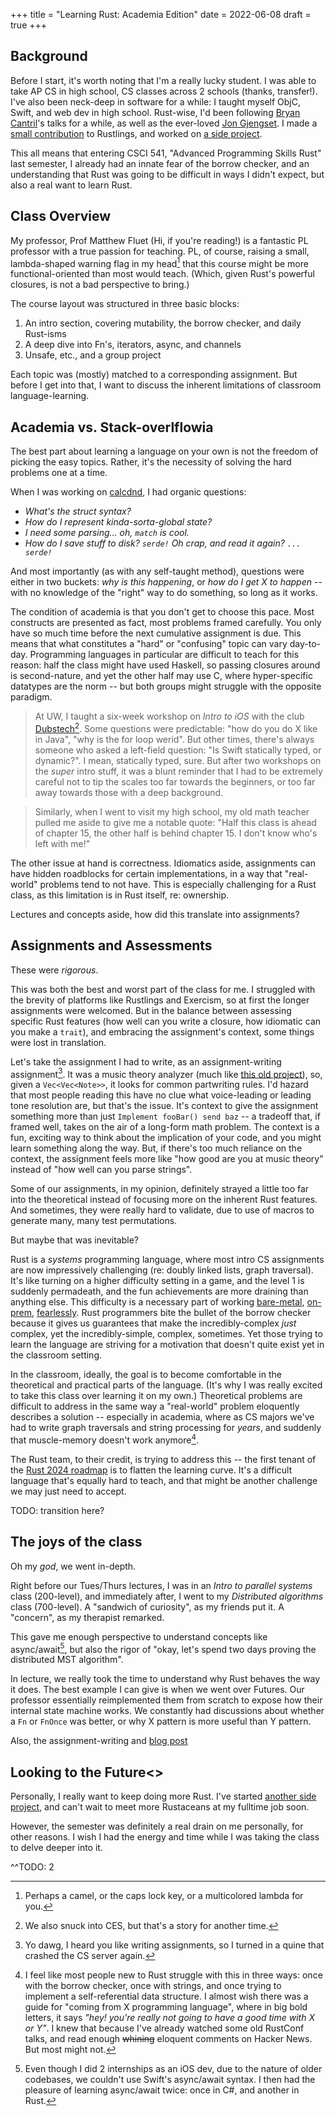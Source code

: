 +++
title = "Learning Rust: Academia Edition"
date = 2022-06-08
draft = true
+++


## Background

Before I start, it's worth noting that I'm a really lucky student. I was able to take AP CS in high school, CS classes across 2 schools (thanks, transfer!). I've also been neck-deep in software for a while: I taught myself ObjC, Swift, and web dev in high school. Rust-wise, I'd been following [Bryan Cantril][0]'s talks for a while, as well as the ever-loved [Jon Gjengset][1]. I made a [small contribution][2] to Rustlings, and worked on [a side project][3].

This all means that entering CSCI 541, "Advanced Programming Skills Rust" last semester, I already had an innate fear of the borrow checker, and an understanding that Rust was going to be difficult in ways I didn't expect, but also a real want to learn Rust.

## Class Overview

My professor, Prof Matthew Fluet (Hi, if you're reading!) is a fantastic PL professor with a true passion for teaching. PL, of course, raising a small, lambda-shaped warning flag in my head[^1] that this course might be more functional-oriented than most would teach. (Which, given Rust's powerful closures, is not a bad perspective to bring.)

The course layout was structured in three basic blocks:
1. An intro section, covering mutability, the borrow checker, and daily Rust-isms
1. A deep dive into Fn's, iterators, async, and channels
1. Unsafe, etc., and a group project

Each topic was (mostly) matched to a corresponding assignment. But before I get into that, I want to discuss the inherent limitations of classroom language-learning.

## Academia vs. Stack-overlflowia

The best part about learning a language on your own is not the freedom of picking the easy topics. Rather, it's the necessity of solving the hard problems one at a time.

When I was working on [calcdnd][3], I had organic questions:
- _What's the struct syntax?_
- _How do I represent kinda-sorta-global state?_
- _I need some parsing... oh, `match` is cool._
- _How do I save stuff to disk? `serde!` Oh crap, and read it again? `... serde!`_

And most importantly (as with any self-taught method), questions were either in two buckets: _why is this happening_, or _how do I get X to happen_ -- with no knowledge of the "right" way to do something, so long as it works.

The condition of academia is that you don't get to choose this pace. Most constructs are presented as fact, most problems framed carefully. You only have so much time before the next cumulative assignment is due. This means that what constitutes a "hard" or "confusing" topic can vary day-to-day. Programming languages in particular are difficult to teach for this reason: half the class might have used Haskell, so passing closures around is second-nature, and yet the other half may use C, where hyper-specific datatypes are the norm -- but both groups might struggle with the opposite paradigm.

> At UW, I taught a six-week workshop on _Intro to iOS_ with the club [Dubstech][4][^2]. Some questions were predictable: "how do you do X like in Java", "why is the for loop werid". But other times, there's always someone who asked a left-field question: "Is Swift statically typed, or dynamic?". I mean, statically typed, sure. But after two workshops on the _super_ intro stuff, it was a blunt reminder that I had to be extremely careful not to tip the scales too far towards the beginners, or too far away towards those with a deep background.

> Similarly, when I went to visit my high school, my old math teacher pulled me aside to give me a notable quote: "Half this
class is ahead of chapter 15, the other half is behind chapter 15. I don't know who's left with me!"

The other issue at hand is correctness. Idiomatics aside, assignments can have hidden roadblocks for certain implementations, in a way that "real-world" problems tend to not have. This is especially challenging for a Rust class, as this limitation is in Rust itself, re: ownership.

Lectures and concepts aside, how did this translate into assignments?


## Assignments and Assessments

These were _rigorous_.

This was both the best and worst part of the class for me. I struggled with the brevity of platforms like Rustlings and Exercism, so at first the longer assignments were welcomed. But in the balance between assessing specific Rust features (how well can you write a closure, how idiomatic can you make a `trait`), and embracing the assignment's context, some things were lost in translation.

Let's take the assignment I had to write, as an assignment-writing assignment[^3]. It was a music theory analyzer (much like [this old project][5]), so, given a `Vec<Vec<Note>>`, it looks for common partwriting rules. I'd hazard that most people reading this have no clue what voice-leading or leading tone resolution are, but that's the issue. It's context to give the assignment something more than just `Implement fooBar() send baz` -- a tradeoff that, if framed well, takes on the air of a long-form math problem. The context is a fun, exciting way to think about the implication of your code, and you might learn something along the way. But, if there's too much reliance on the context, the assignment feels more like "how good are you at music theory" instead of "how well can you parse strings".

Some of our assignments, in my opinion, definitely strayed a little too far into the theoretical instead of focusing more on the inherent Rust features. And sometimes, they were really hard to validate, due to use of macros to generate many, many test permutations.

But maybe that was inevitable?

Rust is a _systems_ programming language, where most intro CS assignments are now impressively challenging (re: doubly linked lists, graph traversal). It's like turning on a higher difficulty setting in a game, and the level 1 is suddenly permadeath, and the fun achievements are more draining than anything else. This difficulty is a necessary part of working [bare-metal][6], [on-prem][7], [fearlessly][8]. Rust programmers bite the bullet of the borrow checker because it gives us guarantees that make the incredibly-complex _just_ complex, yet the incredibly-simple, complex, sometimes. Yet those trying to learn the language are striving for a motivation that doesn't quite exist yet in the classroom setting.

In the classroom, ideally, the goal is to become comfortable in the theoretical and practical parts of the language. (It's why I was really excited to take this class over learning it on my own.) Theoretical problems are difficult to address in the same way a "real-world" problem eloquently describes a solution -- especially in academia, where as CS majors we've had to write graph traversals and string processing for _years_, and suddenly that muscle-memory doesn't work anymore[^5].

The Rust team, to their credit, is trying to address this -- the first tenant of the [Rust 2024 roadmap][11] is to flatten the learning curve. It's a difficult language that's equally hard to teach, and that might be another challenge we may just need to accept.

TODO: transition here?


## The joys of the class

Oh my _god_, we went in-depth.

Right before our Tues/Thurs lectures, I was in an _Intro to parallel systems_ class (200-level), and immediately after, I went to my _Distributed algorithms_ class (700-level). A "sandwich of curiosity", as my friends put it. A "concern", as my therapist remarked.

This gave me enough perspective to understand concepts like async/await[^4], but also the rigor of "okay, let's spend two days proving the distributed MST algorithm".

In lecture, we really took the time to understand why Rust behaves the way it does. The best example I can give is when we went over Futures. Our professor essentially reimplemented them from scratch to expose how their internal state machine works. We constantly had discussions about whether a `Fn` or `FnOnce` was better, or why X pattern is more useful than Y pattern.

Also, the assignment-writing and [blog post][9]


## Looking to the Future<>

Personally, I really want to keep doing more Rust. I've started [another side project][10], and can't wait to meet more Rustaceans at my fulltime job soon.

However, the semester was definitely a real drain on me personally, for other reasons. I wish I had the energy and time while I was taking the class to delve deeper into it.











 ^^TODO: 2

[0]: https://www.youtube.com/watch?v=LjFM8vw3pbU
[1]: https://www.youtube.com/c/JonGjengset/videos
[2]: https://google.com
[3]: https://github.com/peterkos/calcdnd
[4]: https://dubstech.info
[5]: https://peterkos.github.io/partwriter
[6]: https://google.com/SCI5
[7]: https://google.com/OXIDE
[8]: https://google.com/FEARLESS_CONCURRENCY
[9]: https://peterkos.me/rust-const-generics
[10]: https://github.com/peterkos/rolex
[11]: https://blog.rust-lang.org/inside-rust/2022/04/04/lang-roadmap-2024.html


[^1]: Perhaps a camel, or the caps lock key, or a multicolored lambda for you.

[^2]: We also snuck into CES, but that's a story for another time.

[^3]: Yo dawg, I heard you like writing assignments, so I turned in a quine that crashed the CS server again.

[^4]: Even though I did 2 internships as an iOS dev, due to the nature of older codebases, we couldn't use Swift's async/await syntax. I then had the pleasure of learning async/await twice: once in C#, and another in Rust.

[^5]: I feel like most people new to Rust struggle with this in three ways: once with the borrow checker, once with strings, and once trying to implement a self-referential data structure. I almost wish there was a guide for "coming from X programming language", where in big bold letters, it says _"hey! you're really not going to have a good time with X or Y"_. I knew that because I've already watched some old RustConf talks, and read enough ~~whining~~ eloquent comments on Hacker News. But most might not.

